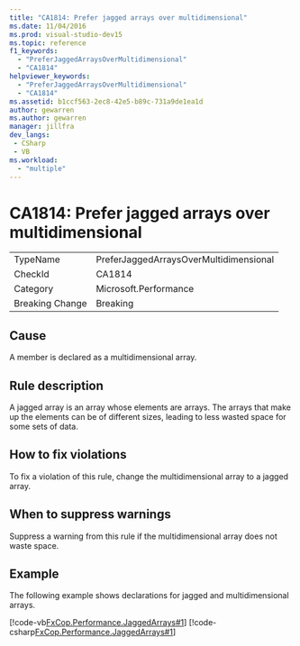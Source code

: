 ```yaml
---
title: "CA1814: Prefer jagged arrays over multidimensional"
ms.date: 11/04/2016
ms.prod: visual-studio-dev15
ms.topic: reference
f1_keywords:
  - "PreferJaggedArraysOverMultidimensional"
  - "CA1814"
helpviewer_keywords:
  - "PreferJaggedArraysOverMultidimensional"
  - "CA1814"
ms.assetid: b1ccf563-2ec8-42e5-b89c-731a9de1ea1d
author: gewarren
ms.author: gewarren
manager: jillfra
dev_langs:
 - CSharp
 - VB
ms.workload:
  - "multiple"
---
```

# CA1814: Prefer jagged arrays over multidimensional

|||
|-|-|
|TypeName|PreferJaggedArraysOverMultidimensional|
|CheckId|CA1814|
|Category|Microsoft.Performance|
|Breaking Change|Breaking|

## Cause
 A member is declared as a multidimensional array.

## Rule description
 A jagged array is an array whose elements are arrays. The arrays that make up the elements can be of different sizes, leading to less wasted space for some sets of data.

## How to fix violations
 To fix a violation of this rule, change the multidimensional array to a jagged array.

## When to suppress warnings
 Suppress a warning from this rule if the multidimensional array does not waste space.

## Example
 The following example shows declarations for jagged and multidimensional arrays.

 [!code-vb[FxCop.Performance.JaggedArrays#1](../code-quality/codesnippet/VisualBasic/ca1814-prefer-jagged-arrays-over-multidimensional_1.vb)]
 [!code-csharp[FxCop.Performance.JaggedArrays#1](../code-quality/codesnippet/CSharp/ca1814-prefer-jagged-arrays-over-multidimensional_1.cs)]